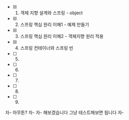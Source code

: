- [x] 1. 객체 지향 설계와 스프링 - object
- [x] 2. 스프링 핵심 원리 이해1 - 예제 만들기  
- [x] 3. 스프링 핵심 원리 이해2 - 객체지향 원리 적용
- [x] 4. 스프링 컨테이너와 스프링 빈
- [ ] 5.
- [ ] 6.
- [ ] 7.
- [ ] 8.
- [ ] 9.

자-
아무튼? 자-
자- 해보겠습니다
그냥 테스트해보면 됩니다 자-
